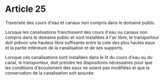 # Article 25

Traversée des cours d'eau et canaux non compris dans le domaine public.

Lorsque les canalisations franchissent des cours d'eau ou canaux non compris dans le domaine public et sont installées à l'air libre, le transporteur doit prévoir une hauteur libre suffisante entre la cote des plus hautes eaux et la partie inférieure de la canalisation et de ses supports.

Lorsque ces canalisations sont installées dans le lit du cours d'eau ou du canal, le transporteur, doit prendre les dispositions nécessaires pour que les conditions d'écoulement des eaux ne soient pas modifiées et que la conservation de la canalisation soit assurée.
